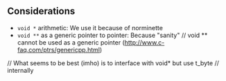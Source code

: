 ## Considerations

- `void *` arithmetic: We use it because of norminette
- `void **` as a generic pointer to pointer: Because "sanity"
// void ** cannot be used as a generic pointer (http://www.c-faq.com/ptrs/genericpp.html)

// What seems to be best (imho) is to interface with void* but use t_byte
// internally
